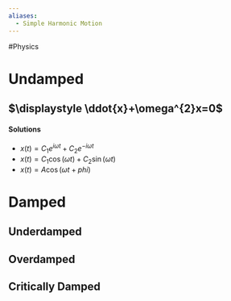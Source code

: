 ```yaml
---
aliases:
  - Simple Harmonic Motion
---
```

#Physics
# Undamped
## $\displaystyle \ddot{x}+\omega^{2}x=0$
#### Solutions
* $\displaystyle x(t)=C_{1}e^{i\omega t}+C_{2}e^{-i\omega t}$
* $\displaystyle x(t)=C_{1}\cos(\omega t)+C_{2}\sin(\omega t)$
* $\displaystyle x(t)=A\cos(\omega t+phi)$
# Damped
## Underdamped
#### 
## Overdamped
####
## Critically Damped
####